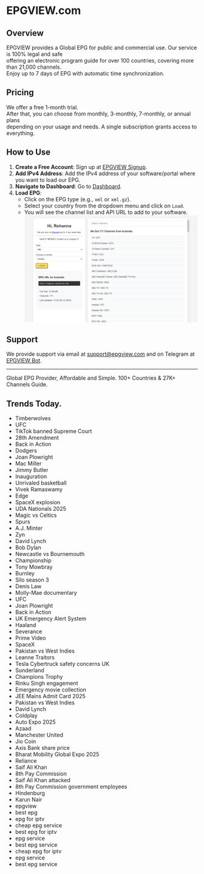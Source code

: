# EPGVIEW.com



## Overview
EPGVIEW provides a Global EPG for public and commercial use. Our service is 100% legal and safe\
offering an electronic program guide for over 100 countries, covering more than 21,000 channels.\
Enjoy up to 7 days of EPG with automatic time synchronization.

## Pricing
We offer a free 1-month trial. \
After that, you can choose from monthly, 3-monthly, 7-monthly, or annual plans \
depending on your usage and needs. A single subscription grants access to everything.

## How to Use
1. **Create a Free Account**: Sign up at [EPGVIEW Signup](https://epgview.com/signup.php).
2. **Add IPv4 Address**: Add the IPv4 address of your software/portal where you want to load our EPG.
3. **Navigate to Dashboard**: Go to [Dashboard](https://epgview.com/dashboard.php).
4. **Load EPG**:
   - Click on the EPG type (e.g., `xml` or `xml.gz`).
   - Select your country from the dropdown menu and click on `Load`.
   - You will see the channel list and API URL to add to your software.
![EPGVIEW](img/dashboard.png)
## Support
We provide support via email at [support@epgview.com](mailto:support@epgview.com) and on Telegram at [EPGVIEW Bot](https://t.me/epgview_bot).

---

Global EPG Provider, Affordable and Simple. 100+ Countries & 27K+ Channels Guide.

## Trends Today.

- Timberwolves
- UFC
- TikTok banned Supreme Court
- 28th Amendment
- Back in Action
- Dodgers
- Joan Plowright
- Mac Miller
- Jimmy Butler
- Inauguration
- Unrivaled basketball
- Vivek Ramaswamy
- Edge
- SpaceX explosion
- UDA Nationals 2025
- Magic vs Celtics
- Spurs
- A.J. Minter
- Zyn
- David Lynch
- Bob Dylan
- Newcastle vs Bournemouth
- Championship
- Tony Mowbray
- Burnley
- Silo season 3
- Denis Law
- Molly-Mae documentary
- UFC
- Joan Plowright
- Back in Action
- UK Emergency Alert System
- Haaland
- Severance
- Prime Video
- SpaceX
- Pakistan vs West Indies
- Leanne Traitors
- Tesla Cybertruck safety concerns UK
- Sunderland
- Champions Trophy
- Rinku Singh engagement
- Emergency movie collection
- JEE Mains Admit Card 2025
- Pakistan vs West Indies
- David Lynch
- Coldplay
- Auto Expo 2025
- Azaad
- Manchester United
- Jio Coin
- Axis Bank share price
- Bharat Mobility Global Expo 2025
- Reliance
- Saif Ali Khan
- 8th Pay Commission
- Saif Ali Khan attacked
- 8th Pay Commission government employees
- Hindenburg
- Karun Nair
- epgview
- best epg
- epg for iptv
- cheap epg service
- best epg for iptv
- epg service
- best epg service
- cheap epg for iptv
- epg service
- best epg service
